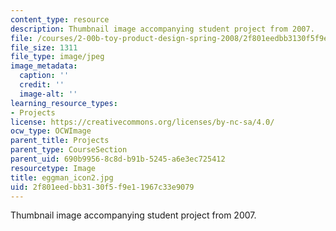 ```yaml
---
content_type: resource
description: Thumbnail image accompanying student project from 2007.
file: /courses/2-00b-toy-product-design-spring-2008/2f801eedbb3130f5f9e11967c33e9079_eggman_icon2.jpg
file_size: 1311
file_type: image/jpeg
image_metadata:
  caption: ''
  credit: ''
  image-alt: ''
learning_resource_types:
- Projects
license: https://creativecommons.org/licenses/by-nc-sa/4.0/
ocw_type: OCWImage
parent_title: Projects
parent_type: CourseSection
parent_uid: 690b9956-8c8d-b91b-5245-a6e3ec725412
resourcetype: Image
title: eggman_icon2.jpg
uid: 2f801eed-bb31-30f5-f9e1-1967c33e9079
---
```

Thumbnail image accompanying student project from 2007.